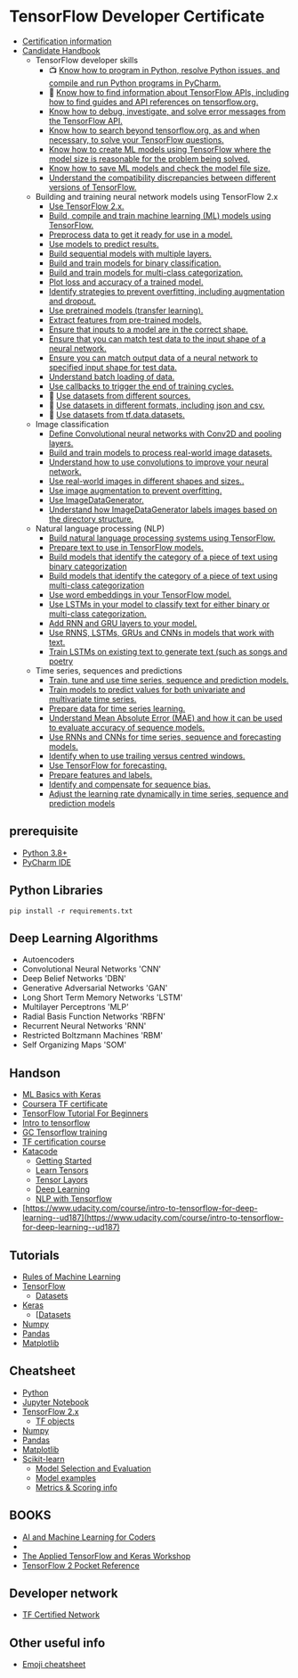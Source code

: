 # TensorFlow Developer Certificate
- [Certification information](https://www.tensorflow.org/certificate)
- [Candidate Handbook](https://www.tensorflow.org/extras/cert/TF_Certificate_Candidate_Handbook.pdf)
    - TensorFlow developer skills
        -  :tv: [Know how to program in Python, resolve Python issues, and compile and run Python programs in PyCharm.](https://youtu.be/rfscVS0vtbw)
        -  :link: [Know how to find information about TensorFlow APIs, including how to find guides and API references on tensorflow.org.](https://www.tensorflow.org/api_docs/python/tf/)
        -  [Know how to debug, investigate, and solve error messages from the TensorFlow API.]()
        -  [Know how to search beyond tensorflow.org, as and when necessary, to solve your TensorFlow questions.]()
        -  [Know how to create ML models using TensorFlow where the model size is reasonable for the problem being solved.]()
        -  [Know how to save ML models and check the model file size.]()
        -  [Understand the compatibility discrepancies between different versions of TensorFlow.]()
    -  Building and training neural network models using TensorFlow 2.x
        - [Use TensorFlow 2.x.]()
        - [Build, compile and train machine learning (ML) models using TensorFlow.]()
        - [Preprocess data to get it ready for use in a model.]()
        - [Use models to predict results.]()
        - [Build sequential models with multiple layers.]()
        - [Build and train models for binary classification.]()
        - [Build and train models for multi-class categorization.]()
        - [Plot loss and accuracy of a trained model.]()
        - [Identify strategies to prevent overfitting, including augmentation and dropout.]()
        - [Use pretrained models (transfer learning).]()
        - [Extract features from pre-trained models.]()
        - [Ensure that inputs to a model are in the correct shape.]()
        - [Ensure that you can match test data to the input shape of a neural network.]()
        - [Ensure you can match output data of a neural network to specified input shape for test data.]()
        - [Understand batch loading of data.]()
        - [Use callbacks to trigger the end of training cycles.]()
        - :green_book: [Use datasets from different sources.](./2-Datasets.ipynb)
        - :green_book: [Use datasets in different formats, including json and csv.](./2-Datasets.ipynb)
        - :green_book: [Use datasets from tf.data.datasets.](./2-Datasets.ipynb)
    - Image classification
        - [Define Convolutional neural networks with Conv2D and pooling layers.]()
        - [Build and train models to process real-world image datasets.]()
        - [Understand how to use convolutions to improve your neural network.]()
        - [Use real-world images in different shapes and sizes..]()
        - [Use image augmentation to prevent overfitting.]()
        - [Use ImageDataGenerator.]()
        - [Understand how ImageDataGenerator labels images based on the directory structure.]()
    - Natural language processing (NLP)
        - [Build natural language processing systems using TensorFlow.]()
        - [Prepare text to use in TensorFlow models.]()
        - [Build models that identify the category of a piece of text using binary categorization]()
        - [Build models that identify the category of a piece of text using multi-class categorization]()
        - [Use word embeddings in your TensorFlow model.]()
        - [Use LSTMs in your model to classify text for either binary or multi-class categorization.]()
        - [Add RNN and GRU layers to your model.]()
        - [Use RNNS, LSTMs, GRUs and CNNs in models that work with text.]()
        - [Train LSTMs on existing text to generate text (such as songs and poetry]()
    - Time series, sequences and predictions
        - [Train, tune and use time series, sequence and prediction models.]()
        - [Train models to predict values for both univariate and multivariate time series.]()
        - [Prepare data for time series learning.]()
        - [Understand Mean Absolute Error (MAE) and how it can be used to evaluate accuracy of sequence models.]()
        - [Use RNNs and CNNs for time series, sequence and forecasting models.]()
        - [Identify when to use trailing versus centred windows.]()
        - [Use TensorFlow for forecasting.]()
        - [Prepare features and labels.]()
        - [Identify and compensate for sequence bias.]()
        - [Adjust the learning rate dynamically in time series, sequence and prediction models]()

## prerequisite
- [Python 3.8+](https://www.python.org/downloads/)
- [PyCharm IDE](https://www.jetbrains.com/pycharm/)

## Python Libraries
``````
pip install -r requirements.txt
``````

## Deep Learning Algorithms 
- Autoencoders
- Convolutional Neural Networks 'CNN'
- Deep Belief Networks 'DBN'
- Generative Adversarial Networks 'GAN'
- Long Short Term Memory Networks 'LSTM'
- Multilayer Perceptrons 'MLP'
- Radial Basis Function Networks 'RBFN'
- Recurrent Neural Networks 'RNN'
- Restricted Boltzmann Machines 'RBM'
- Self Organizing Maps 'SOM'


## Handson 
- [ML Basics with Keras](https://www.tensorflow.org/tutorials/keras/classification)
- [Coursera TF certificate](https://www.coursera.org/professional-certificates/tensorflow-in-practice)
- [TensorFlow Tutorial For Beginners](https://youtu.be/DFKHh7_zzJc)
- [Intro to tensorflow](https://www.datacamp.com/courses/introduction-to-tensorflow-in-python)
- [GC Tensorflow training](https://cloud.google.com/ai-platform/training/docs/tensorflow-2)
- [TF certification course](https://www.tfcertification.com/courses/tensorflow-developer-professional-certificate)
- [Katacode](https://katacoda.com/learn?q=tensorflow)
    - [Getting Started](https://www.katacoda.com/basiafusinska/courses/tensorflow-getting-started)
    - [Learn Tensors](https://www.katacoda.com/courses/tensorflow)
    - [Tensor Layors](https://www.katacoda.com/basiafusinska/courses/tensorflow-in-3-sentences)
    - [Deep Learning](https://www.katacoda.com/basiafusinska/courses/deep-learning-with-tensorflow)
    - [NLP with Tensorflow](https://www.katacoda.com/basiafusinska/courses/nlp-with-tensorflow)
 - [https://www.udacity.com/course/intro-to-tensorflow-for-deep-learning--ud187](https://www.udacity.com/course/intro-to-tensorflow-for-deep-learning--ud187) 

## Tutorials
- [Rules of Machine Learning](https://developers.google.com//machine-learning/guides/rules-of-ml)
- [TensorFlow](https://www.tensorflow.org/tutorials/quickstart/beginner)
    - [Datasets](https://www.tensorflow.org/datasets/catalog/overview)
- [Keras](https://www.tensorflow.org/tutorials/keras/)
    - [[Datasets](https://keras.io/api/datasets/)
- [Numpy](https://numpy.org/learn/)
- [Pandas](https://pandas.pydata.org/getting_started.html)
- [Matplotlib](https://matplotlib.org/stable/gallery/index.html)

## Cheatsheet
- [Python](https://intellipaat.com/mediaFiles/2019/02/Python-Data-structures-cheat-sheet.pdf)
- [Jupyter Notebook](https://www.edureka.co/blog/wp-content/uploads/2018/10/Jupyter_Notebook_CheatSheet_Edureka.pdf)
- [TensorFlow 2.x](https://storage.googleapis.com/kaggle-forum-message-attachments/889691/15952/19-04-11-Cheat-Sheet-TensorFlow-2-0.pdf) 
  - [TF objects](https://www.tensorflow.org/api_docs/python/tf/all_symbols)
- [Numpy](https://s3.amazonaws.com/assets.datacamp.com/blog_assets/Numpy_Python_Cheat_Sheet.pdf)
- [Pandas](https://s3.amazonaws.com/assets.datacamp.com/blog_assets/Python_Pandas_Cheat_Sheet_2.pdf)
- [Matplotlib](https://s3.amazonaws.com/assets.datacamp.com/blog_assets/Python_Matplotlib_Cheat_Sheet.pdf)
- [Scikit-learn](https://s3.amazonaws.com/assets.datacamp.com/blog_assets/Scikit_Learn_Cheat_Sheet_Python.pdf)
    - [Model Selection and Evaluation](https://scikit-learn.org/stable/model_selection.html)
    - [Model examples](https://scikit-learn.org/stable/auto_examples/index.html)
    - [Metrics & Scoring info](https://scikit-learn.org/stable/modules/model_evaluation.html)

## BOOKS
- [AI and Machine Learning for Coders](https://www.oreilly.com/library/view/ai-and-machine/9781492078180/)
- []()
- [The Applied TensorFlow and Keras Workshop](https://learning.oreilly.com/library/view/the-applied-tensorflow/9781800201217/)
- [TensorFlow 2 Pocket Reference](https://learning.oreilly.com/library/view/tensorflow-2-pocket/9781492089179/)

## Developer network
- [TF Certified Network](https://developers.google.com/certification/directory/tensorflow)


## Other useful info
- [Emoji cheatsheet](https://github.com/ikatyang/emoji-cheat-sheet/blob/master/README.md)